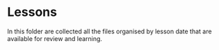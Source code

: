 # Lessons

In this folder are collected all the files organised by lesson date that are available for review and learning.